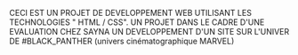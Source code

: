 CECI EST UN PROJET DE DEVELOPPEMENT WEB  UTILISANT LES TECHNOLOGIES " HTML / CSS".
UN PROJET DANS LE CADRE D'UNE EVALUATION CHEZ SAYNA
UN DEVELOPPEMENT D'UN SITE SUR L'UNIVER DE #BLACK_PANTHER (univers cinématographique MARVEL)
